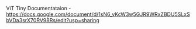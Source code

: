 ViT Tiny Documentataion - https://docs.google.com/document/d/1sN6_vKcW3w5GJR9WRxZBDU5SLxSbVDa3srX70RV98Rs/edit?usp=sharing
